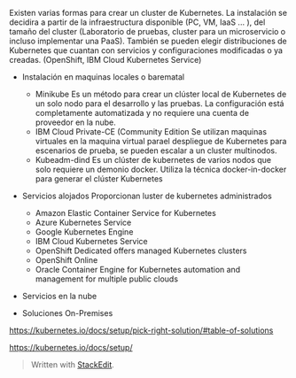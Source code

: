 

Existen varias formas para crear un cluster de Kubernetes. La instalación se decidira a partir de la infraestructura disponible (PC, VM, IaaS ... ), del tamaño del cluster (Laboratorio de pruebas, cluster para un microservicio o incluso implementar una PaaS). También se pueden elegir distribuciones de Kubernetes que cuantan con servicios y configuraciones modificadas o ya creadas. (OpenShift, IBM Cloud Kubernetes Service) 
- Instalación en maquinas locales o barematal
	-   Minikube
			Es un método para crear un clúster local de Kubernetes de un solo nodo para el desarrollo y las pruebas. La configuración está completamente automatizada y no requiere una cuenta de proveedor en la nube.
	-	IBM Cloud Private-CE (Community Edition 
	Se utilizan maquinas virtuales en la maquina virtual parael despliegue de Kubernetes para escenarios de prueba, se pueden escalar a un cluster multinodos.
	-	Kubeadm-dind
	Es un clúster de kubernetes de varios nodos que solo requiere un demonio docker. Utiliza la técnica docker-in-docker para generar el clúster Kubernetes
- Servicios alojados
	Proporcionan luster de kubernetes administrados
	
	-	Amazon Elastic Container Service for Kubernetes 
	-  Azure Kubernetes Service
	-  Google Kubernetes Engine
	- IBM Cloud Kubernetes Service
	- OpenShift Dedicated offers managed Kubernetes clusters
	- OpenShift Online
	- Oracle Container Engine for Kubernetes automation and management for multiple public clouds
- Servicios en la nube
- Soluciones On-Premises

https://kubernetes.io/docs/setup/pick-right-solution/#table-of-solutions

https://kubernetes.io/docs/setup/

> Written with [StackEdit](https://stackedit.io/).
<!--stackedit_data:
eyJoaXN0b3J5IjpbLTYwMzg0NTg1MiwtMTU1MDk3OTgyMiw3Mz
A5OTgxMTZdfQ==
-->